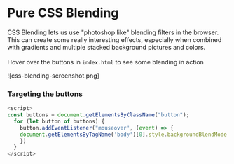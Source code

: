 # Pure CSS Blending
CSS Blending lets us use "photoshop like" blending filters in the browser. 
This can create some really interesting effects, especially when combined with
gradients and multiple stacked background pictures and colors. <br><br>
Hover over the buttons in `index.html` to see some blending in action
 
![css-blending-screenshot.png]
 
### Targeting the buttons

```javascript
<script>
const buttons = document.getElementsByClassName("button");
  for (let button of buttons) {
    button.addEventListener("mouseover", (event) => {
    document.getElementsByTagName('body')[0].style.backgroundBlendMode = event.target.innerHTML.toLowerCase();
    })
  }	
</script>
```






